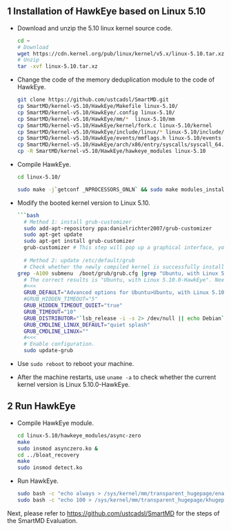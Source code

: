 ## 1 Installation of HawkEye based on Linux 5.10

* Download and unzip the 5.10 linux kernel source code.

  ```bash
  cd ~
  # Download
  wget https://cdn.kernel.org/pub/linux/kernel/v5.x/linux-5.10.tar.xz
  # Unzip
  tar -xvf linux-5.10.tar.xz
  ```

* Change the code of the memory deduplication module to the code of HawkEye.

  ```bash
  git clone https://github.com/ustcadsl/SmartMD.git
  cp SmartMD/kernel-v5.10/HawkEye/Makefile linux-5.10/
  cp SmartMD/kernel-v5.10/HawkEye/.config linux-5.10/
  cp SmartMD/kernel-v5.10/HawkEye/mm/*  linux-5.10/mm
  cp SmartMD/kernel-v5.10/HawkEye/kernel/fork.c linux-5.10/kernel
  cp SmartMD/kernel-v5.10/HawkEye/include/linux/* linux-5.10/include/linux
  cp SmartMD/kernel-v5.10/HawkEye/events/mmflags.h linux-5.10/events
  cp SmartMD/kernel-v5.10/HawkEye/arch/x86/entry/syscalls/syscall_64.tbl linux-5.10/arch/x86/entry/syscalls/
  cp -R SmartMD/kernel-v5.10/HawkEye/hawkeye_modules linux-5.10
  ```

* Compile HawkEye.

  ```bash
  cd linux-5.10/
  
  sudo make -j`getconf _NPROCESSORS_ONLN` && sudo make modules_install -j`getconf _NPROCESSORS_ONLN` && sudo make install
  ```

* Modify the booted kernel version to Linux 5.10.

  ```bash
  ```bash
    # Method 1: install grub-customizer
    sudo add-apt-repository ppa:danielrichter2007/grub-customizer
    sudo apt-get update
    sudo apt-get install grub-customizer
    grub-customizer # This step will pop up a graphical interface, you can choose the kernel version to start first.
    
    # Method 2: update /etc/default/grub
    # Check whether the newly compiled kernel is successfully installed
  grep -A100 submenu  /boot/grub/grub.cfg |grep "Ubuntu, with Linux 5.10.0-HawkEye"
    # The correct results is "Ubuntu, with Linux 5.10.0-HawkEye". Next, update /etc/default/grub with following contents.
    #<<<
    GRUB_DEFAULT="Advanced options for Ubuntu>Ubuntu, with Linux 5.10.0-HawkEye"
    #GRUB_HIDDEN_TIMEOUT="5"
    GRUB_HIDDEN_TIMEOUT_QUIET="true"
    GRUB_TIMEOUT="10"
    GRUB_DISTRIBUTOR="`lsb_release -i -s 2> /dev/null || echo Debian`"
    GRUB_CMDLINE_LINUX_DEFAULT="quiet splash"
    GRUB_CMDLINE_LINUX=""
    #<<<
    # Enable configuration.
    sudo update-grub
  ```

* Use `sudo reboot` to reboot your machine.

* After the machine restarts, use `uname -a` to check whether the current kernel version is Linux 5.10.0-HawkEye.

## 2 Run HawkEye

* Compile HawkEye module.

  ```bash
  cd linux-5.10/hawkeye_modules/async-zero
  make
  sudo insmod asynczero.ko &
  cd ../bloat_recovery
  make 
  sudo insmod detect.ko
  ```

* Run HawkEye.

  ```bash
  sudo bash -c "echo always > /sys/kernel/mm/transparent_hugepage/enabled"
  sudo bash -c "echo 100 > /sys/kernel/mm/transparent_hugepage/khugepaged/max_cpu"
  ```

Next, please refer to <https://github.com/ustcadsl/SmartMD> for the steps of the SmartMD Evaluation.
